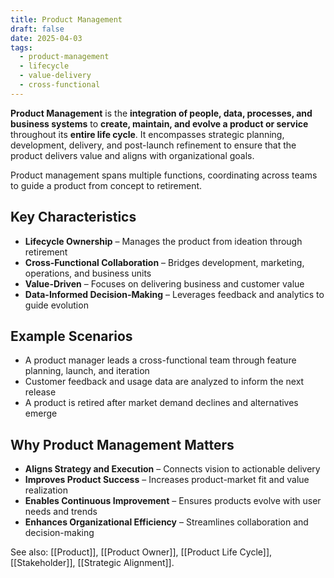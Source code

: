 ```yaml
---
title: Product Management
draft: false
date: 2025-04-03
tags:
  - product-management
  - lifecycle
  - value-delivery
  - cross-functional
---
```


**Product Management** is the **integration of people, data, processes, and business systems** to **create, maintain, and evolve a product or service** throughout its **entire life cycle**. It encompasses strategic planning, development, delivery, and post-launch refinement to ensure that the product delivers value and aligns with organizational goals.

Product management spans multiple functions, coordinating across teams to guide a product from concept to retirement.

## Key Characteristics

- **Lifecycle Ownership** – Manages the product from ideation through retirement  
- **Cross-Functional Collaboration** – Bridges development, marketing, operations, and business units  
- **Value-Driven** – Focuses on delivering business and customer value  
- **Data-Informed Decision-Making** – Leverages feedback and analytics to guide evolution

## Example Scenarios

- A product manager leads a cross-functional team through feature planning, launch, and iteration  
- Customer feedback and usage data are analyzed to inform the next release  
- A product is retired after market demand declines and alternatives emerge

## Why Product Management Matters

- **Aligns Strategy and Execution** – Connects vision to actionable delivery  
- **Improves Product Success** – Increases product-market fit and value realization  
- **Enables Continuous Improvement** – Ensures products evolve with user needs and trends  
- **Enhances Organizational Efficiency** – Streamlines collaboration and decision-making

See also: [[Product]], [[Product Owner]], [[Product Life Cycle]], [[Stakeholder]], [[Strategic Alignment]].
